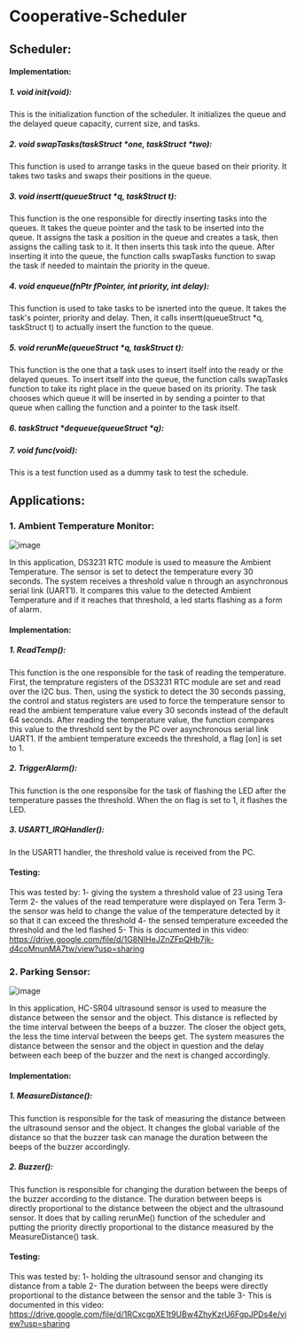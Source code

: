 # Cooperative-Scheduler
## Scheduler:
#### Implementation:
##### 1. void init(void):
This is the initialization function of the scheduler. It initializes the queue and the delayed queue capacity, current size, and tasks.
##### 2. void swapTasks(taskStruct *one, taskStruct *two):
This function is used to arrange tasks in the queue based on their priority. It takes two tasks and swaps their positions in the queue.
##### 3. void insertt(queueStruct *q, taskStruct t):
This function is the one responsible for directly inserting tasks into the queues. It takes the queue pointer and the task to be inserted into the queue. It assigns the task a position in the queue and creates a task, then assigns the calling task to it. It then inserts this task into the queue. After inserting it into the queue, the function calls swapTasks function to swap the task if needed to maintain the priority in the queue.
##### 4. void enqueue(fnPtr fPointer, int priority, int delay):
This function is used to take tasks to be isnerted into the queue. It takes the task's pointer, priority and delay. Then, it calls insertt(queueStruct *q, taskStruct t) to actually insert the function to the queue.
##### 5. void rerunMe(queueStruct *q, taskStruct t):
This function is the one that a task uses to insert itself into the ready or the delayed queues. To insert itself into the queue, the function calls swapTasks function to take its right place in the queue based on its priority. The task chooses which queue it will be inserted in by sending a pointer to that queue when calling the function and a pointer to the task itself.
##### 6. taskStruct *dequeue(queueStruct *q):

##### 7. void func(void):
This is a test function used as a dummy task to test the schedule.

## Applications:
### 1. Ambient Temperature Monitor:
![image](https://user-images.githubusercontent.com/59120814/114321947-e4357e80-9b1d-11eb-9162-3b63274e43de.png)

In this application, DS3231 RTC module is used to measure the Ambient Temperature. The sensor is set to detect the temperature every 30 seconds. The system receives a threshold value n through an asynchronous serial link (UART1). It compares this value to the detected Ambient Temperature and if it reaches that threshold, a led starts flashing as a form of alarm.
#### Implementation:
##### 1. ReadTemp():
This function is the one responsible for the task of reading the temperature. First, the temprature registers of the DS3231 RTC module are set and read over the I2C bus. Then, using the systick to detect the 30 seconds passing, the control and status registers are used to force the temperature sensor to read the ambient temperature value every 30 seconds instead of the default 64 seconds. 
After reading the temperature value, the function compares this value to the threshold sent by the PC over asynchronous serial link UART1. If the ambient temperature exceeds the threshold, a flag [on] is set to 1.
##### 2. TriggerAlarm():
This function is the one responsibe for the task of flashing the LED after the temperature passes the threshold.
When the on flag is set to 1, it flashes the LED. 
##### 3. USART1_IRQHandler():
In the USART1 handler, the threshold value is received from the PC.
#### Testing:
This was tested by:
1- giving the system a threshold value of 23 using Tera Term
2- the values of the read temperature were displayed on Tera Term 
3- the sensor was held to change the value of the temperature detected by it so that it can exceed the threshold
4- the sensed temperature exceeded the threshold and the led flashed
5- This is documented in this video: https://drive.google.com/file/d/1G8NIHeJZnZFpQHb7jk-d4coMnunMA7tw/view?usp=sharing
### 2. Parking Sensor:
![image](https://user-images.githubusercontent.com/52736885/114328084-d989e200-9b3b-11eb-8e80-a889c56a465c.png)

In this application, HC-SR04 ultrasound sensor is used to measure the distance between the sensor and the object. This distance is reflected by the time interval between the beeps of a buzzer. The closer the object gets, the less the time interval between the beeps get. The system measures the distance between the sensor and the object in question and the delay between each beep of the buzzer and the next is changed accordingly.
#### Implementation:
##### 1. MeasureDistance():
This function is responsible for the task of measuring the distance between the ultrasound sensor and the object. It changes the global variable of the distance so that the buzzer task can manage the duration between the beeps of the buzzer accordingly.
##### 2. Buzzer():
This function is responsible for changing the duration between the beeps of the buzzer according to the distance. The duration between beeps is directly proportional to the distance between the object and the ultrasound sensor. It does that by calling rerunMe() function of the scheduler and putting the priority directly proportional to the distance measured by the MeasureDistance() task.
#### Testing:
This was tested by:
1- holding the ultrasound sensor and changing its distance from a table
2- The duration between the beeps were directly proportional to the distance between the sensor and the table
3- This is documented in this video: https://drive.google.com/file/d/1RCxcgpXE1t9UBw4ZhyKzrU6FgpJPDs4e/view?usp=sharing
